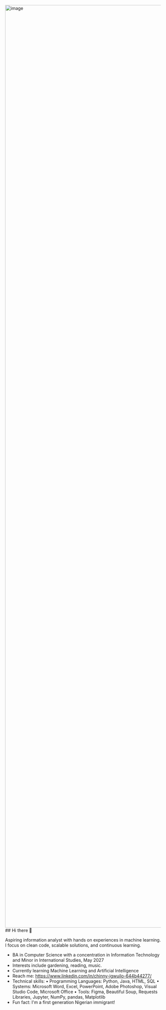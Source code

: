 <img width="1984" height="2976" alt="image" src="https://github.com/user-attachments/assets/0e8e9edc-ab15-4b7c-ad79-bfd255fb6e59" />## Hi there 👋

Aspiring information analyst with hands on experiences in machine learning. I focus on clean code, scalable solutions, and continuous learning.
- BA in Computer Science with a concentration in Information Technology and Minor in International Studies, May 2027
- Interests include gardening, reading, music.
- Currently learning Machine Learning and Artificial Intelligence
- Reach me: https://www.linkedin.com/in/chinny-igwuilo-644b44277/
- Technical skills: 
•	Programming Languages: Python, Java, HTML, SQL
•	Systems: Microsoft Word, Excel, PowerPoint, Adobe Photoshop, Visual Studio Code, Microsoft Office
•	Tools: Figma, Beautiful Soup, Requests Libraries, Jupyter, NumPy, pandas, Matplotlib
- Fun fact: I'm a first generation Nigerian immigrant!

<!--
**ChinnyIgwuilo/ChinnyIgwuilo** is a ✨ _special_ ✨ repository because its `README.md` (this file) appears on your GitHub profile.

Here are some ideas to get you started:
Aspiring information analyst with hands on experiences in machine learning. I focus on clean code, scalable solutions, and continuous learning.
- BA in Computer Science with a concentration in Information Technology and Minor in International Studies, May 2027
- Interests include gardening, reading, music.
- Currently learning Machine Learning and Artificial Intelligence
- Reach me: https://www.linkedin.com/in/chinny-igwuilo-644b44277/
- Technical skills: 
•	Programming Languages: Python, Java, HTML, SQL
•	Systems: Microsoft Word, Excel, PowerPoint, Adobe Photoshop, Visual Studio Code, Microsoft Office
•	Tools: Figma, Beautiful Soup, Requests Libraries, Jupyter, NumPy, pandas, Matplotlib
- Fun fact: I'm a first generation Nigerian immigrant!
